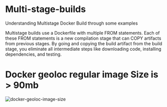 # Multi-stage-builds

Understanding Multistage Docker Build through some examples

Multistage builds use a Dockerfile with multiple FROM statements. Each of these FROM statements is a new compilation 
stage that can COPY artifacts from previous stages. By going and copying the build artifact from the build stage, 
you eliminate all intermediate steps like downloading code, installing dependencies, and testing.

# Docker geoloc regular image Size is > 90mb

![docker-geoloc-image-size](https://user-images.githubusercontent.com/58173938/204132827-cfb789b9-12da-4ae3-a66b-b89520e70c3a.png)


